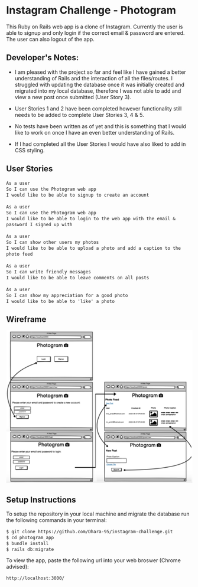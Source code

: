 Instagram Challenge - Photogram
===================
This Ruby on Rails web app is a clone of Instagram. Currently the user is able to signup and only login if the correct email & password are entered. The user can also logout of the app. 

Developer's Notes:
---

- I am pleased with the project so far and feel like I have gained a better understanding of Rails and the interaction of all the files/routes. I struggled with updating the   database once it was initially created and migrated into my local database, therefore I was not able to add and view a new post once submitted (User Story 3). 

- User Stories 1 and 2 have been completed however functionality still needs to be added to complete User Stories 3, 4 & 5. 

- No tests have been written as of yet and this is something that I would like to work on once I have an even better understanding of Rails. 

- If I had completed all the User Stories I would have also liked to add in CSS styling. 

**User Stories**
----
```
As a user
So I can use the Photogram web app
I would like to be able to signup to create an account

As a user
So I can use the Photogram web app
I would like to be able to login to the web app with the email & password I signed up with

As a user
So I can show other users my photos
I would like to be able to upload a photo and add a caption to the photo feed

As a user
So I can write friendly messages
I would like to be able to leave comments on all posts

As a user 
So I can show my appreciation for a good photo
I would like to be able to 'like' a photo
```

**Wireframe**
----

![Wireframe](/wireframe.png)

**Setup Instructions**
----

To setup the repository in your local machine and migrate the database run the following commands in your terminal:

```
$ git clone https://github.com/Dhara-95/instagram-challenge.git
$ cd photogram_app
$ bundle install
$ rails db:migrate
```

To view the app, paste the following url into your web broswer (Chrome advised):

```
http://localhost:3000/
```
